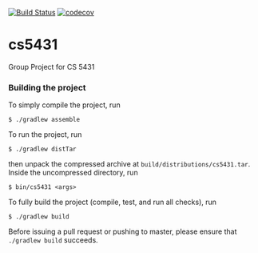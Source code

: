 [![Build Status](https://travis-ci.com/ethantkoenig/cs5431.svg?token=HMpuCAbooS74SzbHVpfA&branch=master)](https://travis-ci.com/ethantkoenig/cs5431)
[![codecov](https://codecov.io/gh/ethantkoenig/cs5431/branch/master/graph/badge.svg?token=osjK4B44Ty)](https://codecov.io/gh/ethantkoenig/cs5431)

# cs5431

Group Project for CS 5431

### Building the project

To simply compile the project, run 

```$ ./gradlew assemble```

To run the project, run

```$ ./gradlew distTar```

then unpack the compressed archive at `build/distributions/cs5431.tar`. Inside the uncompressed
directory, run

```$ bin/cs5431 <args>```

To fully build the project (compile, test, and run all checks), run

```$ ./gradlew build```

Before issuing a pull request or pushing to master, please ensure that `./gradlew build` succeeds.
